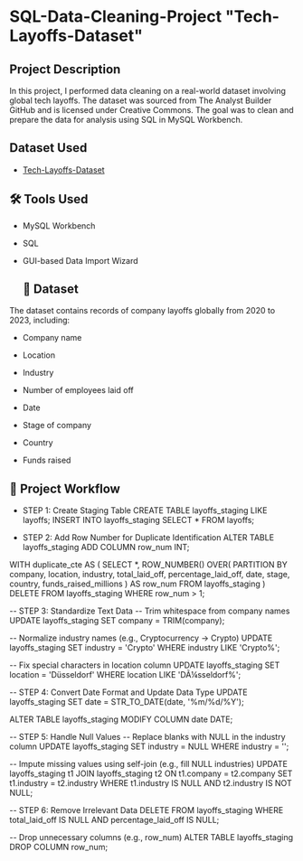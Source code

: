 # SQL-Data-Cleaning-Project "Tech-Layoffs-Dataset"
## Project Description 
In this project, I performed data cleaning on a real-world dataset involving global tech layoffs. The dataset was sourced from The Analyst Builder GitHub and is licensed under Creative Commons. The goal was to clean and prepare the data for analysis using SQL in MySQL Workbench.

## Dataset Used 
- <a href="https://github.com/truemann01/SQL-Data-Cleaning-Project/blob/main/layoffs.csv">Tech-Layoffs-Dataset</a>

## 🛠️ Tools Used
- MySQL Workbench

- SQL

- GUI-based Data Import Wizard

  ## 📁 Dataset
 The dataset contains records of company layoffs globally from 2020 to 2023, including:

- Company name

- Location

- Industry

- Number of employees laid off

- Date

- Stage of company

- Country

- Funds raised

 ##  📌 Project Workflow
- STEP 1: Create Staging Table
CREATE TABLE layoffs_staging LIKE layoffs;
INSERT INTO layoffs_staging SELECT * FROM layoffs;

- STEP 2: Add Row Number for Duplicate Identification
ALTER TABLE layoffs_staging ADD COLUMN row_num INT;

WITH duplicate_cte AS (
  SELECT *,
  ROW_NUMBER() OVER(
    PARTITION BY company, location, industry, 
    total_laid_off, percentage_laid_off, 
    date, stage, country, funds_raised_millions
  ) AS row_num
  FROM layoffs_staging
)
DELETE FROM layoffs_staging WHERE row_num > 1;

-- STEP 3: Standardize Text Data
-- Trim whitespace from company names
UPDATE layoffs_staging 
SET company = TRIM(company);

-- Normalize industry names (e.g., Cryptocurrency → Crypto)
UPDATE layoffs_staging
SET industry = 'Crypto' 
WHERE industry LIKE 'Crypto%';

-- Fix special characters in location column
UPDATE layoffs_staging
SET location = 'Düsseldorf' 
WHERE location LIKE 'DÃ¼sseldorf%';

-- STEP 4: Convert Date Format and Update Data Type
UPDATE layoffs_staging
SET date = STR_TO_DATE(date, '%m/%d/%Y');

ALTER TABLE layoffs_staging 
MODIFY COLUMN date DATE;

-- STEP 5: Handle Null Values
-- Replace blanks with NULL in the industry column
UPDATE layoffs_staging
SET industry = NULL 
WHERE industry = '';

-- Impute missing values using self-join (e.g., fill NULL industries)
UPDATE layoffs_staging t1
JOIN layoffs_staging t2
  ON t1.company = t2.company
SET t1.industry = t2.industry
WHERE t1.industry IS NULL 
  AND t2.industry IS NOT NULL;

-- STEP 6: Remove Irrelevant Data
DELETE FROM layoffs_staging
WHERE total_laid_off IS NULL 
  AND percentage_laid_off IS NULL;

-- Drop unnecessary columns (e.g., row_num)
ALTER TABLE layoffs_staging DROP COLUMN row_num;
